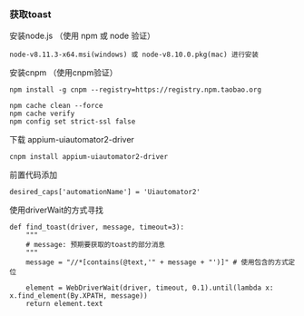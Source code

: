 ### 获取toast

安装node.js （使用 npm 或 node 验证）

```
node-v8.11.3-x64.msi(windows) 或 node-v8.10.0.pkg(mac) 进行安装
```

安装cnpm （使用cnpm验证）

```
npm install -g cnpm --registry=https://registry.npm.taobao.org
```

```
npm cache clean --force
npm cache verify
npm config set strict-ssl false
```

下载 appium-uiautomator2-driver

```
cnpm install appium-uiautomator2-driver
```

前置代码添加

```
desired_caps['automationName'] = 'Uiautomator2'
```

使用driverWait的方式寻找

```
def find_toast(driver, message, timeout=3):
    """
    # message: 预期要获取的toast的部分消息
    """
    message = "//*[contains(@text,'" + message + "')]" # 使用包含的方式定位

    element = WebDriverWait(driver, timeout, 0.1).until(lambda x: x.find_element(By.XPATH, message))
    return element.text
```

### 